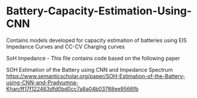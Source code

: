# Battery-Capacity-Estimation-Using-CNN
Contains models developed for capacity estimation of batteries using EIS Impedance Curves and CC-CV Charging curves


SoH Impedance - This file contains code based on the following paper

SOH Estimation of the Battery using CNN and Impedance Spectrum
https://www.semanticscholar.org/paper/SOH-Estimation-of-the-Battery-using-CNN-and-Pradyumna-Khan/ff17f122463dfd0bd0cc7a8a04b03788ee9566fb
